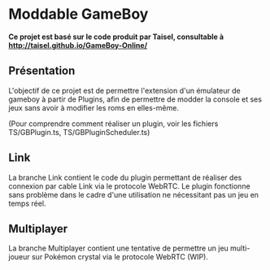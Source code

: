 # Moddable GameBoy 

**Ce projet est basé sur le code produit par Taisel, consultable à http://taisel.github.io/GameBoy-Online/**

## Présentation 

L'objectif de ce projet est de permettre l'extension d'un émulateur de gameboy à partir de Plugins, afin de permettre de modder la console et ses jeux sans avoir à modifier les roms en elles-même. 

(Pour comprendre comment réaliser un plugin, voir les fichiers TS/GBPlugin.ts, TS/GBPluginScheduler.ts)

## Link

La branche Link contient le code du plugin permettant de réaliser des connexion par cable Link via le protocole WebRTC. Le plugin fonctionne sans problème dans le cadre d'une utilisation ne nécessitant pas un jeu en temps réel.

## Multiplayer

La branche Multiplayer contient une tentative de permettre un jeu multi-joueur sur Pokémon crystal via le protocole WebRTC (WIP). 

